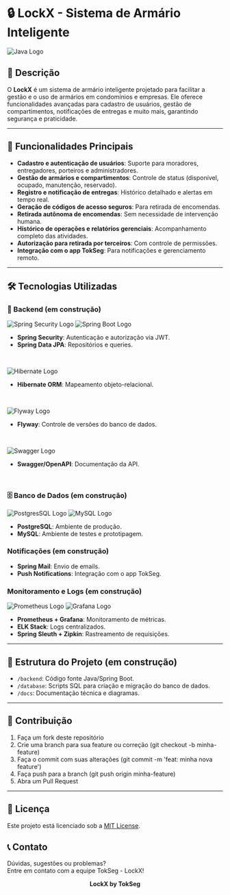 # 🔒 LockX - Sistema de Armário Inteligente  

<p align="">
  <img src="https://img.shields.io/badge/java-%23ED8B00.svg?style=for-the-badge&logo=openjdk&logoColor=white" alt="Java Logo" />
</p>

## 📝 Descrição  
O **LockX** é um sistema de armário inteligente projetado para facilitar a gestão e o uso de armários em condomínios e empresas. Ele oferece funcionalidades avançadas para cadastro de usuários, gestão de compartimentos, notificações de entregas e muito mais, garantindo segurança e praticidade.  

---

## 🚀 Funcionalidades Principais  
- **Cadastro e autenticação de usuários**: Suporte para moradores, entregadores, porteiros e administradores.  
- **Gestão de armários e compartimentos**: Controle de status (disponível, ocupado, manutenção, reservado).  
- **Registro e notificação de entregas**: Histórico detalhado e alertas em tempo real.  
- **Geração de códigos de acesso seguros**: Para retirada de encomendas.  
- **Retirada autônoma de encomendas**: Sem necessidade de intervenção humana.  
- **Histórico de operações e relatórios gerenciais**: Acompanhamento completo das atividades.  
- **Autorização para retirada por terceiros**: Com controle de permissões.  
- **Integração com o app TokSeg**: Para notificações e gerenciamento remoto.  

---

## 🛠️ Tecnologias Utilizadas  

### 🧩 Backend (em construção)  
<p align="">
  <img src="https://img.shields.io/badge/Spring%20Boot-6DB33F?logo=springboot&logoColor=fff&style=for-the-badge" alt="Spring Security Logo" />
  <img src="https://img.shields.io/badge/Spring%20Security-6DB33F?logo=springsecurity&logoColor=fff&style=for-the-badge" alt="Spring Boot Logo">
</p>

- **Spring Security**: Autenticação e autorização via JWT.  
- **Spring Data JPA**: Repositórios e queries. 

<br>
<p align="">
  <img src="https://img.shields.io/badge/Hibernate-59666C?style=for-the-badge&logo=Hibernate&logoColor=white" alt="Hibernate Logo"/>
</p>

- **Hibernate ORM**: Mapeamento objeto-relacional. 

<br>
<p align="">
  <img src="https://img.shields.io/badge/Flyway-CC0200?logo=flyway&logoColor=fff&style=for-the-badge" alt="Flyway Logo" />
</p>

- **Flyway**: Controle de versões do banco de dados. 

<br> 
<p align="">
  <img src="https://img.shields.io/badge/Swagger-85EA2D?logo=swagger&logoColor=000&style=for-the-badge" alt="Swagger Logo" />
</p>

- **Swagger/OpenAPI**: Documentação da API.  

<br>

### 🗄️ Banco de Dados (em construção)  

<p>
   <img src="https://img.shields.io/badge/PostgreSQL-4169E1?logo=postgresql&logoColor=fff&style=for-the-badge" alt="PostgresSQL Logo"/>
   <img src="https://img.shields.io/badge/MySQL-4479A1?logo=mysql&logoColor=fff&style=for-the-badge" alt="MySQL Logo"/>
</p>

- **PostgreSQL**: Ambiente de produção.  
- **MySQL**: Ambiente de testes e prototipagem.  

### Notificações (em construção)  
- **Spring Mail**: Envio de emails.  
- **Push Notifications**: Integração com o app TokSeg.  

### Monitoramento e Logs (em construção)  

<p align="">
  <img src="https://img.shields.io/badge/Prometheus-E6522C?logo=prometheus&logoColor=fff&style=for-the-badge" alt="Prometheus Logo" />
  <img src="https://img.shields.io/badge/Grafana-F46800?logo=grafana&logoColor=fff&style=for-the-badge" alt="Grafana Logo" />
</p>

- **Prometheus + Grafana**: Monitoramento de métricas.  
- **ELK Stack**: Logs centralizados.  
- **Spring Sleuth + Zipkin**: Rastreamento de requisições.  

---

## 🧱 Estrutura do Projeto (em construção)  
- `/backend`: Código fonte Java/Spring Boot.  
- `/database`: Scripts SQL para criação e migração do banco de dados.  
- `/docs`: Documentação técnica e diagramas.  

---

## 🤝 Contribuição  

1. Faça um fork deste repositório
2. Crie uma branch para sua feature ou correção (git checkout -b minha-feature)
3. Faça o commit com suas alterações (git commit -m 'feat: minha nova feature')
4. Faça push para a branch (git push origin minha-feature)
5. Abra um Pull Request

---

## 📄 Licença  
Este projeto está licenciado sob a [MIT License](LICENSE).  

## 📞 Contato
Dúvidas, sugestões ou problemas? <br>
Entre em contato com a equipe TokSeg - LockX!

<p align="center">
<b>LockX by TokSeg</b>
</p>  